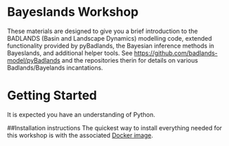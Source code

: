 # Bayeslands Workshop
These materials are designed to give you a brief introduction to the BADLANDS (Basin and Landscape Dynamics) modelling code, extended functionality provided by pyBadlands, the Bayesian inference methods in Bayeslands, and additional helper tools. 
See https://github.com/badlands-model/pyBadlands and the repositories therin for details on various Badlands/Bayelands incantations.

# Getting Started
It is expected you have an understanding of Python.

##Installation instructions
The quickest way to install everything needed for this workshop is with the associated [Docker image](/Docker_details/).

 
